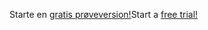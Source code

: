 <span data-ttu-id="3c7c8-101">Starte en [gratis prøveversion!](https://go.microsoft.com/fwlink/?linkid=847861)</span><span class="sxs-lookup"><span data-stu-id="3c7c8-101">Start a [free trial!](https://go.microsoft.com/fwlink/?linkid=847861)</span></span>